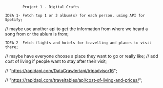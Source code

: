			Project 1 - Digital Crafts

	IDEA 1- Fetch top 1 or 3 album(s) for each person, using API for Spotify;
// maybe use another api to get the information from where we heard a song from or the ablum is from;

	IDEA 2- Fetch flights and hotels for travelling and places to visit there; 
// maybe have everyone choose a place they want to go or really like;
// add cost of living if people want to stay after their visit;

// "https://rapidapi.com/DataCrawler/api/tripadvisor16";

// "https://rapidapi.com/traveltables/api/cost-of-living-and-prices/";
